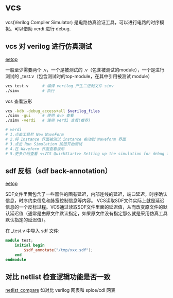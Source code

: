 
# vcs

vcs(Verilog Compiler Simulator) 是电路仿真验证工具，可以进行电路的时序模拟。可以借助 verdi 进行 debug.

## vcs 对 verilog 进行仿真测试

[eetop](https://blog.eetop.cn/blog-283296-29471.html)

一般至少需要两个 .v，一个是被测试的 .v（包含被测试的module），一个是进行测试的 _test.v（包含测试时的top-module，在其中引用被测试 module）

```sh
vcs test.v      # 编译 verilog 产生二进制文件 simv
./simv          # 执行
```

vcs 查看波形

```sh
vcs -kdb -debug_access+all $verilog_files
./simv -gui     # 使用 dve 查看
./simv -verdi   # 使用 verdi 查看(推荐)

# verdi
# 1.点击工具栏 New WaveForm
# 2.将 Instance 界面被测试 instance 拖动到 Waveform 界面
# 3.点击 Run Simulation 按钮开始测试
# 4.在 Waveform 界面查看波形
# 5.更多介绍查看 <<VCS QuickStart>> Setting up the simulation for debug 章节
```

## sdf 反标（sdf back-annotation）

[eetop](https://blog.eetop.cn/blog-934213-53717.html)

SDF文件里面包含了一些器件的固有延迟，内部连线的延迟，端口延迟，时序确认信息，时序约束信息和脉宽控制信息等内容。
VCS读取SDF文件实际上就是延迟信息的一个反标过程。VCS通过读取SDF文件里面的延迟值，从而改变原文件的默认延迟值（通常是由原文件默认指定，如果原文件没有指定那么就是采用仿真工具默认指定的延迟值）。

在 _test.v 中导入 sdf 文件:

```verilog
module test;
    initial begin
        $sdf_annotate("/tmp/xxx.sdf");
    end
endmodule
```

## 对比 netlist 检查逻辑功能是否一致

[netlist_compare](./netlist_compare/README.md) 如对比 verilog 网表和 spice/cdl 网表
